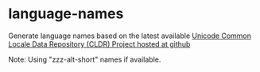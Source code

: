 # language-names
Generate language names based on the latest available [Unicode Common Locale Data Repository (CLDR) Project hosted at github](https://github.com/unicode-cldr/cldr-localenames-full)

Note: Using "zzz-alt-short" names if available.